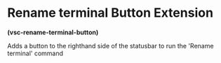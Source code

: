 # Rename terminal Button Extension

**(vsc-rename-terminal-button)**

Adds a button to the righthand side of the statusbar to run the 'Rename terminal' command
